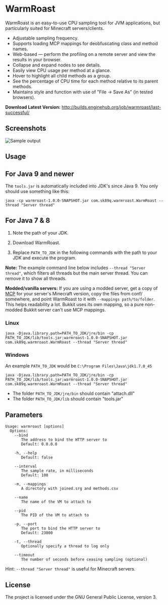 WarmRoast
=========

WarmRoast is an easy-to-use CPU sampling tool for JVM applications, but particularly suited for Minecraft servers/clients.

* Adjustable sampling frequency.
* Supports loading MCP mappings for deobfuscating class and method names.
* Web-based — perform the profiling on a remote server and view the results in your browser.
 * Collapse and expand nodes to see details.
 * Easily view CPU usage per method at a glance.
 * Hover to highlight all child methods as a group.
 * See the percentage of CPU time for each method relative to its parent methods.
 * Maintains style and function with use of "File -> Save As" (in tested browsers).

**Download Latest Version:** http://builds.enginehub.org/job/warmroast/last-successful/

Screenshots
-----------

![Sample output](http://i.imgur.com/Iy7kJ7f.png)

Usage
-----

## For Java 9 and newer

The `tools.jar` is automatically included into JDK's since Java 9. You only should use something like this:

    java -cp warmroast-1.0.0-SNAPSHOT.jar com.sk89q.warmroast.WarmRoast --thread "Server thread"

## For Java 7 & 8

1. Note the path of your JDK.

2. Download WarmRoast.

3. Replace `PATH_TO_JDK` in the following commands with the path to your JDK and execute the program.

**Note:** The example command line below includes `--thread "Server thread"`, which filters all threads but the main server thread. You can remove it to show all threads.

**Modded/vanilla servers:** If you are using a modded server, get a copy of [MCP](http://mcp.ocean-labs.de/index.php/MCP_Releases) for your server's Minecraft version, copy the files from conf/ somewhere, and point WarmRoast to it with `--mappings path/to/folder`. This helps readability a lot. Bukkit uses its own mapping, so a pure non-modded Bukkit server can't use MCP mappings.

### Linux ###

    java -Djava.library.path=PATH_TO_JDK/jre/bin -cp PATH_TO_JDK/lib/tools.jar:warmroast-1.0.0-SNAPSHOT.jar com.sk89q.warmroast.WarmRoast --thread "Server thread"

### Windows ###

An example `PATH_TO_JDK` would be `C:\Program Files\Java\jdk1.7.0_45`

    java -Djava.library.path=PATH_TO_JDK/jre/bin -cp PATH_TO_JDK/lib/tools.jar;warmroast-1.0.0-SNAPSHOT.jar com.sk89q.warmroast.WarmRoast --thread "Server thread"

* The folder `PATH_TO_JDK/jre/bin` should contain "attach.dll"
* The folder `PATH_TO_JDK/lib` should contain "tools.jar"

Parameters
----------

    Usage: warmroast [options]
      Options:
        --bind
           The address to bind the HTTP server to
           Default: 0.0.0.0
           
        -h, --help
           Default: false
           
        --interval
           The sample rate, in milliseconds
           Default: 100
           
        -m, --mappings
           A directory with joined.srg and methods.csv
           
        --name
           The name of the VM to attach to
           
        --pid
           The PID of the VM to attach to
           
        -p, --port
           The port to bind the HTTP server to
           Default: 23000
           
        -t, --thread
           Optionally specify a thread to log only
           
        --timeout
           The number of seconds before ceasing sampling (optional)

Hint: `--thread "Server thread"` is useful for Minecraft servers.

License
-------

The project is licensed under the GNU General Public License, version 3.
